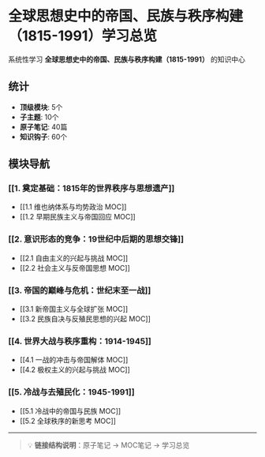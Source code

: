 # 全球思想史中的帝国、民族与秩序构建（1815-1991）学习总览

系统性学习 **全球思想史中的帝国、民族与秩序构建（1815-1991）** 的知识中心

## 统计

- **顶级模块**: 5个
- **子主题**: 10个
- **原子笔记**: 40篇
- **知识钩子**: 60个

## 模块导航

### [[1. 奠定基础：1815年的世界秩序与思想遗产]]

- [[1.1 维也纳体系与均势政治 MOC]]
- [[1.2 早期民族主义与帝国回应 MOC]]

### [[2. 意识形态的竞争：19世纪中后期的思想交锋]]

- [[2.1 自由主义的兴起与挑战 MOC]]
- [[2.2 社会主义与反帝国思想 MOC]]

### [[3. 帝国的巅峰与危机：世纪末至一战]]

- [[3.1 新帝国主义与全球扩张 MOC]]
- [[3.2 民族自决与反殖民思想的兴起 MOC]]

### [[4. 世界大战与秩序重构：1914-1945]]

- [[4.1 一战的冲击与帝国解体 MOC]]
- [[4.2 极权主义的兴起与挑战 MOC]]

### [[5. 冷战与去殖民化：1945-1991]]

- [[5.1 冷战中的帝国与民族 MOC]]
- [[5.2 全球秩序的新思考 MOC]]

---

> 💡 **链接结构说明**：原子笔记 → MOC笔记 → 学习总览
